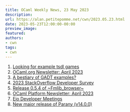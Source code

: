 ```yaml
---
title: OCaml Weekly News, 23 May 2023
description:
url: https://alan.petitepomme.net/cwn/2023.05.23.html
date: 2023-05-23T12:00:00-00:00
preview_image:
featured:
authors:
- cwn
tags:
- cwn
---
```


<ol><li><a href="https://alan.petitepomme.net/cwn/2023.05.23.html#1">Looking for example tsdl games</a></li><li><a href="https://alan.petitepomme.net/cwn/2023.05.23.html#2">OCaml.org Newsletter: April 2023</a></li><li><a href="https://alan.petitepomme.net/cwn/2023.05.23.html#3">A bestiary of GADT examples?</a></li><li><a href="https://alan.petitepomme.net/cwn/2023.05.23.html#4">2023 StackOverflow Developer Survey</a></li><li><a href="https://alan.petitepomme.net/cwn/2023.05.23.html#5">Release 0.5.4 of ~Fmlib_browser~</a></li><li><a href="https://alan.petitepomme.net/cwn/2023.05.23.html#6">OCaml Platform Newsletter: April 2023</a></li><li><a href="https://alan.petitepomme.net/cwn/2023.05.23.html#7">Eio Developer Meetings</a></li><li><a href="https://alan.petitepomme.net/cwn/2023.05.23.html#8">New major release of Parany (v14.0.0)</a></li></ol>
